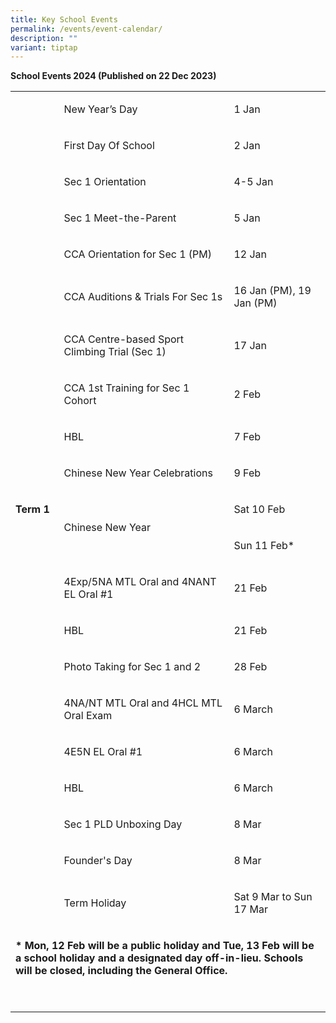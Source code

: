 ```yaml
---
title: Key School Events
permalink: /events/event-calendar/
description: ""
variant: tiptap
---
```

<p><strong>School Events 2024 (Published on 22 Dec 2023)</strong>
</p>
<p></p>
<table>
<tbody>
<tr>
<td rowspan="21" colspan="1">
<p><strong>Term 1</strong>
</p>
</td>
<td rowspan="1" colspan="1">
<p>New Year’s Day</p>
</td>
<td rowspan="1" colspan="1">
<p>1 Jan</p>
</td>
</tr>
<tr>
<td rowspan="1" colspan="1">
<p>First Day Of School</p>
</td>
<td rowspan="1" colspan="1">
<p>2 Jan</p>
</td>
</tr>
<tr>
<td rowspan="1" colspan="1">
<p>Sec 1 Orientation</p>
</td>
<td rowspan="1" colspan="1">
<p>4-5 Jan</p>
</td>
</tr>
<tr>
<td rowspan="1" colspan="1">
<p>Sec 1 Meet-the-Parent</p>
</td>
<td rowspan="1" colspan="1">
<p>5 Jan</p>
</td>
</tr>
<tr>
<td rowspan="1" colspan="1">
<p>CCA Orientation for Sec 1 (PM)</p>
</td>
<td rowspan="1" colspan="1">
<p>12 Jan</p>
</td>
</tr>
<tr>
<td rowspan="1" colspan="1">
<p>CCA Auditions &amp; Trials For Sec 1s</p>
</td>
<td rowspan="1" colspan="1">
<p>16 Jan (PM), 19 Jan (PM)</p>
</td>
</tr>
<tr>
<td rowspan="1" colspan="1">
<p>CCA Centre-based Sport Climbing Trial (Sec 1)</p>
</td>
<td rowspan="1" colspan="1">
<p>17 Jan</p>
</td>
</tr>
<tr>
<td rowspan="1" colspan="1">
<p>CCA 1st Training for Sec 1 Cohort</p>
</td>
<td rowspan="1" colspan="1">
<p>2 Feb</p>
</td>
</tr>
<tr>
<td rowspan="1" colspan="1">
<p>HBL</p>
</td>
<td rowspan="1" colspan="1">
<p>7 Feb</p>
</td>
</tr>
<tr>
<td rowspan="1" colspan="1">
<p>Chinese New Year Celebrations</p>
</td>
<td rowspan="1" colspan="1">
<p>9 Feb</p>
</td>
</tr>
<tr>
<td rowspan="2" colspan="1">
<p>Chinese New Year</p>
</td>
<td rowspan="1" colspan="1">
<p>Sat 10 Feb</p>
</td>
</tr>
<tr>
<td rowspan="1" colspan="1">
<p>Sun 11 Feb*</p>
</td>
</tr>
<tr>
<td rowspan="1" colspan="1">
<p>4Exp/5NA MTL Oral and 4NANT EL Oral #1</p>
</td>
<td rowspan="1" colspan="1">
<p>21 Feb</p>
</td>
</tr>
<tr>
<td rowspan="1" colspan="1">
<p>HBL</p>
</td>
<td rowspan="1" colspan="1">
<p>21 Feb</p>
</td>
</tr>
<tr>
<td rowspan="1" colspan="1">
<p>Photo Taking for Sec 1 and 2</p>
</td>
<td rowspan="1" colspan="1">
<p>28 Feb</p>
</td>
</tr>
<tr>
<td rowspan="1" colspan="1">
<p>4NA/NT MTL Oral and 4HCL MTL Oral Exam</p>
</td>
<td rowspan="1" colspan="1">
<p>6 March</p>
</td>
</tr>
<tr>
<td rowspan="1" colspan="1">
<p>4E5N EL Oral #1</p>
</td>
<td rowspan="1" colspan="1">
<p>6 March</p>
</td>
</tr>
<tr>
<td rowspan="1" colspan="1">
<p>HBL</p>
</td>
<td rowspan="1" colspan="1">
<p>6 March</p>
</td>
</tr>
<tr>
<td rowspan="1" colspan="1">
<p>Sec 1 PLD Unboxing Day</p>
</td>
<td rowspan="1" colspan="1">
<p>8 Mar</p>
</td>
</tr>
<tr>
<td rowspan="1" colspan="1">
<p>Founder's Day</p>
</td>
<td rowspan="1" colspan="1">
<p>8 Mar</p>
</td>
</tr>
<tr>
<td rowspan="1" colspan="1">
<p>Term Holiday</p>
</td>
<td rowspan="1" colspan="1">
<p>Sat 9 Mar to Sun 17 Mar</p>
</td>
</tr>
<tr>
<td rowspan="1" colspan="3">
<p><strong>* Mon, 12 Feb will be a public holiday and Tue, 13 Feb will be a school holiday and a designated day off-in-lieu. Schools will be closed, including the General Office.</strong>
</p>
<p><strong>&nbsp;</strong>
</p>
</td>
</tr>
</tbody>
</table>
<p><strong>&nbsp;</strong>
</p>